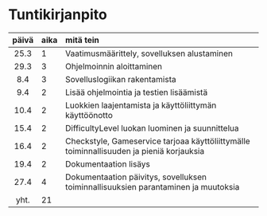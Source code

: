 # Tuntikirjanpito

| päivä | aika | mitä tein  |
| :----:|:-----| :-----|
| 25.3  | 1   | Vaatimusmäärittely, sovelluksen alustaminen |
| 29.3  | 3   | Ohjelmoinnin aloittaminen | 
| 8.4 | 3 | Sovelluslogiikan rakentamista |
| 9.4 | 2 | Lisää ohjelmointia ja testien lisäämistä |
| 10.4 | 2 | Luokkien laajentamista ja käyttöliittymän käyttöönotto |
| 15.4 | 2 | DifficultyLevel luokan luominen ja suunnittelua |
| 16.4 | 2 | Checkstyle, Gameservice tarjoaa käyttöliittymälle toiminnallisuuden ja pieniä korjauksia |
| 19.4 | 2 | Dokumentaation lisäys |
| 27.4 | 4 | Dokumentaation päivitys, sovelluksen toiminnallisuuksien parantaminen ja muutoksia |
| yht.  | 21   ||
